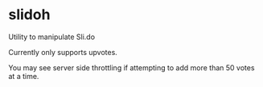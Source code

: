 # slidoh
Utility to manipulate Sli.do

Currently only supports upvotes.

You may see server side throttling if attempting to add more than 50 votes at a time.
